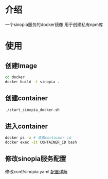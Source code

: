 # 介绍
一个sinopia服务的docker镜像 用于创建私有npm库

# 使用

## 创建Image

```bash
cd docker
docker build -t sinopia .
```

## 创建container

```bash
./start_sinopia_docker.sh
```

## 进入container

```bash
docker ps -a # 查看container id
docker exec -it CONTAINER_ID bash
```

## 修改sinopia服务配置
修改conf/sinopia.yaml
[配置详解](https://segmentfault.com/a/1190000005790827)


